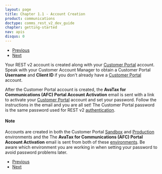 ```yaml
---
layout: page
title: Chapter 1.1 - Account Creation
product: communications
doctype: comms_rest_v2_dev_guide
chapter: getting-started
nav: apis
disqus: 0
---
```


<ul class="pager">
  <li class="previous"><a href="/communications/dev-guide_rest_v2/getting-started/"><i class="glyphicon glyphicon-chevron-left"></i>Previous</a></li>
  <li class="next"><a href="/communications/dev-guide_rest_v2/getting-started/authentication/">Next<i class="glyphicon glyphicon-chevron-right"></i></a></li>
</ul>

Your REST v2 account is created along with your <a class="dev-guide-link" href="https://communications.avalara.net">Customer Portal</a> account.  Speak with your Customer Account Manager to obtain a Customer Portal <b>Username</b> and <b>Client ID</b> if you don't already have a <a class="dev-guide-link" href="https://communications.avalara.net">Customer Portal</a> account.

After the Customer Portal account is created, the <b>AvaTax for Communications (AFC) Portal Account Activation</b> email is sent with a link to activate your <a class="dev-guide-link" href="https://communications.avalara.net">Customer Portal</a> account and set your password.  Follow the instructions in the email and you are all set!  The Customer Portal password is the same password used for REST v2 <a class="dev-guide-link" href="/communications/dev-guide_rest_v2/getting-started/authentication/">authentication</a>.

<h4>Note</h4>
Accounts are created in both the Customer Portal <a class="dev-guide-link" href="https://communicationsua.avalara.net">Sandbox</a> and <a class="dev-guide-link" href="https://communications.avalara.net">Production</a> environments and the The <b>AvaTax for Communications (AFC) Portal Account Activation</b> email is sent from both of these <a class="dev-guide-link" href="/communications/dev-guide_rest_v2/getting-started/environments-endpoints/">environments</a>.  Be aware which environment you are working in when setting your password to avoid password problems later.

<ul class="pager">
  <li class="previous"><a href="/communications/dev-guide_rest_v2/getting-started/"><i class="glyphicon glyphicon-chevron-left"></i>Previous</a></li>
  <li class="next"><a href="/communications/dev-guide_rest_v2/getting-started/authentication/">Next<i class="glyphicon glyphicon-chevron-right"></i></a></li>
</ul>
